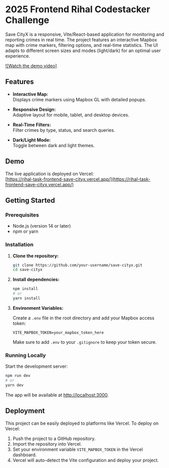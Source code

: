 # 2025 Frontend Rihal Codestacker Challenge

Save CityX is a responsive, Vite/React-based application for monitoring and reporting crimes in real time. The project features an interactive Mapbox map with crime markers, filtering options, and real-time statistics. The UI adapts to different screen sizes and modes (light/dark) for an optimal user experience.

[![Watch the demo video]](https://youtu.be/fV2bALVf_CA?si=mDAPrkX9E8ni7rOU)


## Features

- **Interactive Map:**  
  Displays crime markers using Mapbox GL with detailed popups.
  
- **Responsive Design:**  
  Adaptive layout for mobile, tablet, and desktop devices.
  
- **Real-Time Filters:**  
  Filter crimes by type, status, and search queries.
  
- **Dark/Light Mode:**  
  Toggle between dark and light themes.

## Demo

The live application is deployed on Vercel:  
[https://rihal-task-frontend-save-cityx.vercel.app/](https://rihal-task-frontend-save-cityx.vercel.app/)

## Getting Started

### Prerequisites

- Node.js (version 14 or later)
- npm or yarn

### Installation

1. **Clone the repository:**

   ```bash
   git clone https://github.com/your-username/save-cityx.git
   cd save-cityx
   ```

2. **Install dependencies:**

   ```bash
   npm install
   # or
   yarn install
   ```

3. **Environment Variables:**

   Create a `.env` file in the root directory and add your Mapbox access token:

   ```env
   VITE_MAPBOX_TOKEN=your_mapbox_token_here
   ```

   Make sure to add `.env` to your `.gitignore` to keep your token secure.

### Running Locally

Start the development server:

```bash
npm run dev
# or
yarn dev
```

The app will be available at [http://localhost:3000](http://localhost:3000).

## Deployment

This project can be easily deployed to platforms like Vercel. To deploy on Vercel:

1. Push the project to a GitHub repository.
2. Import the repository into Vercel.
3. Set your environment variable `VITE_MAPBOX_TOKEN` in the Vercel dashboard.
4. Vercel will auto-detect the Vite configuration and deploy your project.
